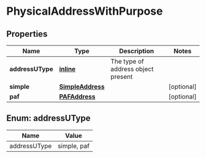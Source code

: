# PhysicalAddressWithPurpose

## Properties
Name | Type | Description | Notes
------------ | ------------- | ------------- | -------------
**addressUType** | [**inline**](#AddressUTypeEnum) | The type of address object present | 
**simple** | [**SimpleAddress**](SimpleAddress.md) |  |  [optional]
**paf** | [**PAFAddress**](PAFAddress.md) |  |  [optional]

<a name="AddressUTypeEnum"></a>
## Enum: addressUType
Name | Value
---- | -----
addressUType | simple, paf
